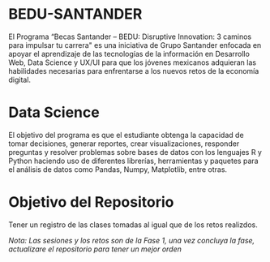# BEDU-SANTANDER

El Programa “Becas Santander – BEDU: Disruptive Innovation: 3 caminos para impulsar tu carrera" es una iniciativa de Grupo Santander enfocada en apoyar el aprendizaje de las tecnologías de la información en Desarrollo Web, Data Science y UX/UI para que los jóvenes mexicanos adquieran las habilidades necesarias para enfrentarse a los nuevos retos de la economía digital.

# Data Science

El objetivo del programa es que el estudiante obtenga la capacidad de tomar decisiones, generar reportes, crear visualizaciones, responder preguntas y resolver problemas sobre bases de datos con los lenguajes R y Python haciendo uso de diferentes librerías, herramientas y paquetes para el análisis de datos como Pandas, Numpy, Matplotlib, entre otras. 

# Objetivo del Repositorio
Tener un registro de las clases tomadas al igual que de los retos realizdos.

*Nota: Las sesiones y los retos son de la Fase 1, una vez concluya la fase, actualizare el repositorio para tener un mejor orden*
